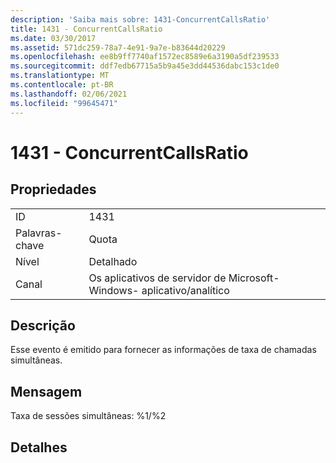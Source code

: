 ```yaml
---
description: 'Saiba mais sobre: 1431-ConcurrentCallsRatio'
title: 1431 - ConcurrentCallsRatio
ms.date: 03/30/2017
ms.assetid: 571dc259-78a7-4e91-9a7e-b83644d20229
ms.openlocfilehash: ee8b9ff7740af1572ec8589e6a3190a5df239533
ms.sourcegitcommit: ddf7edb67715a5b9a45e3dd44536dabc153c1de0
ms.translationtype: MT
ms.contentlocale: pt-BR
ms.lasthandoff: 02/06/2021
ms.locfileid: "99645471"
---
```

# <a name="1431---concurrentcallsratio"></a>1431 - ConcurrentCallsRatio

## <a name="properties"></a>Propriedades  
  
|||  
|-|-|  
|ID|1431|  
|Palavras-chave|Quota|  
|Nível|Detalhado|  
|Canal|Os aplicativos de servidor de Microsoft-Windows- aplicativo/analítico|  
  
## <a name="description"></a>Descrição  

 Esse evento é emitido para fornecer as informações de taxa de chamadas simultâneas.  
  
## <a name="message"></a>Mensagem  

 Taxa de sessões simultâneas: %1/%2  
  
## <a name="details"></a>Detalhes
